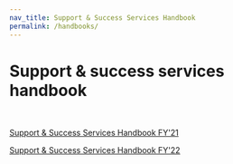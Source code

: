 ```yaml
---
nav_title: Support & Success Services Handbook
permalink: /handbooks/
---
```


# Support & success services handbook
<br>

[Support & Success Services Handbook FY'21][2]

[Support & Success Services Handbook FY'22][1]


[1]: {{site.baseurl}}/services_handbook_22/
[2]: {{site.baseurl}}/services_handbook_21/
